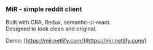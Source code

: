 ### MiR - simple reddit client

Built with CRA, Redux, semantic-ui-react.<br>
Designed to look clean and original.

Demo: [https://mir.netlify.com/](https://mir.netlify.com/)<br>
